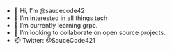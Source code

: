 - 👋 Hi, I’m @saucecode42
- 👀 I’m interested in all things tech
- 🌱 I’m currently learning grpc.
- 💞️ I’m looking to collaborate on open source projects.
- 📫 Twitter: @SauceCode421

<!---
saucecode42/saucecode42 is a ✨ special ✨ repository because its `README.md` (this file) appears on your GitHub profile.
You can click the Preview link to take a look at your changes.
--->
